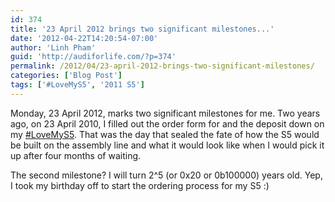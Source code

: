 ```yaml
---
id: 374
title: '23 April 2012 brings two significant milestones...'
date: '2012-04-22T14:20:54-07:00'
author: 'Linh Pham'
guid: 'http://audiforlife.com/?p=374'
permalink: /2012/04/23-april-2012-brings-two-significant-milestones/
categories: ['Blog Post']
tags: ['#LoveMyS5', '2011 S5']
---
```


Monday, 23 April 2012, marks two significant milestones for me. Two years ago, on 23 April 2010, I filled out the order form for and the deposit down on my [#LoveMyS5](/lovemys5). That was the day that sealed the fate of how the S5 would be built on the assembly line and what it would look like when I would pick it up after four months of waiting.

The second milestone? I will turn 2^5 (or 0x20 or 0b100000) years old. Yep, I took my birthday off to start the ordering process for my S5 :)
